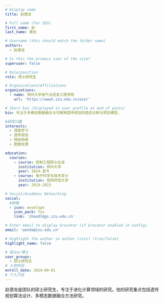 ```yaml
---
# Display name
title: 赵德龙

# Full name (for SEO)
first_name: 赵
last_name: 德龙

# Username (this should match the folder name)
authors:
  - 赵德龙

# Is this the primary user of the site?
superuser: false

# Role/position
role: 硕士研究生

# Organizations/Affiliations
organizations:
  - name: 郑州大学电气与信息工程学院
    url: 'https://www5.zzu.edu.cn/eie/'

# Short bio (displayed in user profile at end of posts)
bio: 专注于多模态数据融合与可解释遗传规划的癌症诊断与预后模型。

#研究兴趣
interests:
  - 深度学习
  - 遗传规划
  - 神经网络
  - 图像处理

education:
  courses:
    - course: 控制工程硕士在读
      institution: 郑州大学
      year: 2024-至今
    - course: 电子科学与技术学士
      institution: 信阳师范大学
      year: 2019-2023

# Social/Academic Networking
social:
  #邮箱
  - icon: envelope
    icon_pack: fas
    link: 'zhaodl@gs.zzu.edu.cn'

# Enter email to display Gravatar (if Gravatar enabled in Config)
email: 'wenda@zzu.edu.cn'

# Highlight the author in author lists? (true/false)
highlight_name: false

# 硕士or博士
user_groups:
  - 硕士研究生
# 入学时间
enroll_date: 2024-09-01
# 个人介绍
---
```

赵德龙是团队的硕士研究生，专注于进化计算领域的研究。他的研究重点包括遗传规划算法设计、多模态数据融合方法研究。
